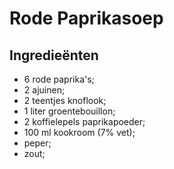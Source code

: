 # Rode Paprikasoep

## Ingredieënten

* 6 rode paprika's;
* 2 ajuinen;
* 2 teentjes knoflook;
* 1 liter groentebouillon;
* 2 koffielepels paprikapoeder;
* 100 ml kookroom (7% vet);
* peper;
* zout;
